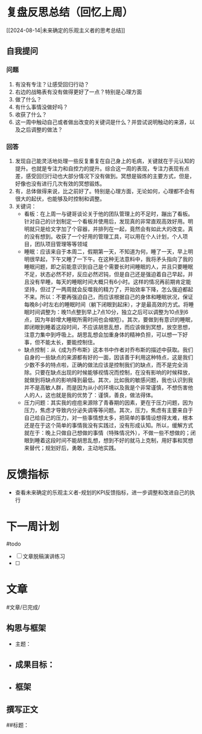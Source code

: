 # 复盘反思总结（回忆上周）

[[2024-08-14|未来确定的乐观主义者的思考总结]] 

## 自我提问
### 问题

1. 有没有专注？让感受回归行动？
2. 右边的战略表有没有做得更好了一点？特别是心理方面
3. 做了什么？
4. 有什么事情没做好吗？
5. 收获了什么？
6. 这一周中触动自己或者做出改变的关键词是什么？并尝试说明触动的来源，以及之后调整的做法？

### 回答

1. 发现自己能灵活地处理一些反复重复在自己身上的毛病，关键就在于元认知的提升。也就是专注力和自控力的提升。综合这一周的表现，专注力表现有点差，感受回归行动也大部分情况下没有做到。冥想是锻炼的主要方式，但是，好像也没有进行几次有效的冥想锻炼。
2. 有，总体做得来说，比之前好了。特别是心理方面，无论如何，心理都不会有很大的起伏，也能够及时控制和调整。
6.  关键词：
	- 看板：在上周一与键哥谈论关于他的团队管理上的不足时，蹦出了看板。针对自己的计划制定一个看板并使用后，发现真的非常直观高效好用。明明就只是给文字加了个容器，并排列在一起，竟然会有如此大的改变。真的没有想到。收获了一个好用的管理工具，可以用在个人计划，个人项目，团队项目管理等等领域
	- 睡眠：应该来自于本周二，假期第一天，不知道为何，睡了一天，早上明明很早起，下午又睡了一下午。在这种无法意料中，我将矛头指向了我的睡眠问题，即之前能意识到自己是个需要长时间睡眠的人，并且只要睡眠不足，状态必然不好，反应必然迟钝，但是自己还是强迫着自己早起，并且没有早睡，每天的睡眠时间大概只有6小时。这样的情况再前期肯定能坚持，但过了一两周就会反噬我的精力了，开始效率下降，怎么强迫都起不来。所以：不要再强迫自己，而应该根据自己的身体和睡眠状况，保证每晚8小时左右的睡眠时间（躺下闭眼到起床），才是最高效的方式。将睡眠时间调整为：晚11点整到早上7点10分，独立之后可以调整为10点到6点，因为年龄增大睡眠所需时间也会缩短）。其次，要做到有意识的睡眠，即闭眼到睡着这段时间，不应该胡思乱想，而应该做到冥想，放空思想，注意力集中到呼吸上。胡思乱想会加重身体的精神负担，可以想一下好事，但不能太长，要能控制住。
	- 缺点控制：从《成为乔布斯》这本书中作者对乔布斯的描述中获取。我们自身的一些缺点的来源都有好的一面，因该善于利用这种特点，这是我们少数不多的特点啦，正确的做法应该是控制我们的缺点，而不是完全消除。只要在缺点出现的时候能够视情况而控制，在没有影响的时候释放，就做到将缺点的影响降到最低。其次，比如我的敏感问题，我也认识到我并不是高敏人群，而是因为从小的环境以及我是个非常谨慎，不想伤害他人的人，这也就是我的优势了：谨慎，善良，做法得体。
	- 压力问题：其实我的痘痘来源除了青春期的因素，更在于压力问题，因为压力，焦虑才导致内分泌失调等等问题。其次，压力，焦虑有主要来自于自己给自己的压力，对一些事情想太多，把简单的事情设想得太难，根本还是在于这个简单的事情我没有实践过，没有形成认知。所以，缓解方式就在于：晚上只做自己想做的事情（特殊情况外），不做一些不想做的；闭眼到睡着这段时间不能胡思乱想，想到不好的就马上克制，用好事和冥想来替代；规划好后，勇敢，主动地实践。

# 反馈指标

- 查看未来确定的乐观主义者-规划的KPI反馈指标，进一步调整和改进自己的执行

# 下一周计划
#todo 

- [ ] 文章脱稿演讲练习
- [ ] 

# 文章
#文章/已完成/
## 构思与框架

- 主题：
- 成果目标：
	- 
- 框架
	- 
## 撰写正文

##标题：






